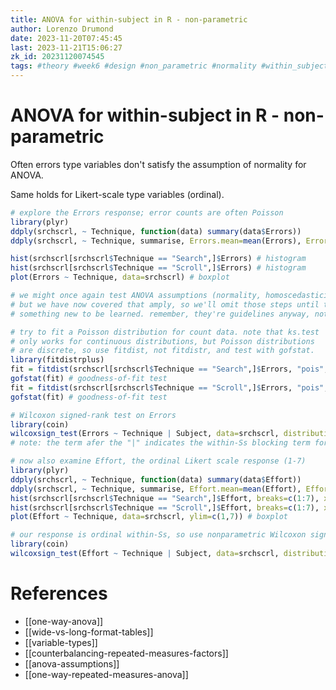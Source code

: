 ```yaml
---
title: ANOVA for within-subject in R - non-parametric
author: Lorenzo Drumond
date: 2023-11-20T07:45:45
last: 2023-11-21T15:06:27
zk_id: 20231120074545
tags: #theory #week6 #design #non_parametric #normality #within_subjects #repeated_measures #rlang #statistics #wilcoxon_signed_rank #anova #coursera #designing_running_and_analyzing_experiments #experiment #test
---
```



# ANOVA for within-subject in R - non-parametric
Often errors type variables don't satisfy the assumption of normality for ANOVA.

Same holds for Likert-scale type variables (ordinal).

```R
# explore the Errors response; error counts are often Poisson
library(plyr)
ddply(srchscrl, ~ Technique, function(data) summary(data$Errors))
ddply(srchscrl, ~ Technique, summarise, Errors.mean=mean(Errors), Errors.sd=sd(Errors))

hist(srchscrl[srchscrl$Technique == "Search",]$Errors) # histogram
hist(srchscrl[srchscrl$Technique == "Scroll",]$Errors) # histogram
plot(Errors ~ Technique, data=srchscrl) # boxplot

# we might once again test ANOVA assumptions (normality, homoscedasticity)
# but we have now covered that amply, so we'll omit those steps until there's
# something new to be learned. remember, they're guidelines anyway, not law.

# try to fit a Poisson distribution for count data. note that ks.test
# only works for continuous distributions, but Poisson distributions
# are discrete, so use fitdist, not fitdistr, and test with gofstat.
library(fitdistrplus)
fit = fitdist(srchscrl[srchscrl$Technique == "Search",]$Errors, "pois", discrete=TRUE)
gofstat(fit) # goodness-of-fit test
fit = fitdist(srchscrl[srchscrl$Technique == "Scroll",]$Errors, "pois", discrete=TRUE)
gofstat(fit) # goodness-of-fit test

# Wilcoxon signed-rank test on Errors
library(coin)
wilcoxsign_test(Errors ~ Technique | Subject, data=srchscrl, distribution="exact")
# note: the term afer the "|" indicates the within-Ss blocking term for matched pairs

# now also examine Effort, the ordinal Likert scale response (1-7)
library(plyr)
ddply(srchscrl, ~ Technique, function(data) summary(data$Effort))
ddply(srchscrl, ~ Technique, summarise, Effort.mean=mean(Effort), Effort.sd=sd(Effort))
hist(srchscrl[srchscrl$Technique == "Search",]$Effort, breaks=c(1:7), xlim=c(1,7)) # histogram
hist(srchscrl[srchscrl$Technique == "Scroll",]$Effort, breaks=c(1:7), xlim=c(1,7)) # histogram
plot(Effort ~ Technique, data=srchscrl, ylim=c(1,7)) # boxplot

# our response is ordinal within-Ss, so use nonparametric Wilcoxon signed-rank
library(coin)
wilcoxsign_test(Effort ~ Technique | Subject, data=srchscrl, distribution="exact")
```

# References
- [[one-way-anova]]
- [[wide-vs-long-format-tables]]
- [[variable-types]]
- [[counterbalancing-repeated-measures-factors]]
- [[anova-assumptions]]
- [[one-way-repeated-measures-anova]]
